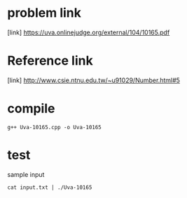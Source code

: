 # problem link
[link] https://uva.onlinejudge.org/external/104/10165.pdf

# Reference link
[link] http://www.csie.ntnu.edu.tw/~u91029/Number.html#5

# compile
```
g++ Uva-10165.cpp -o Uva-10165
```

# test
sample input
```
cat input.txt | ./Uva-10165
```

